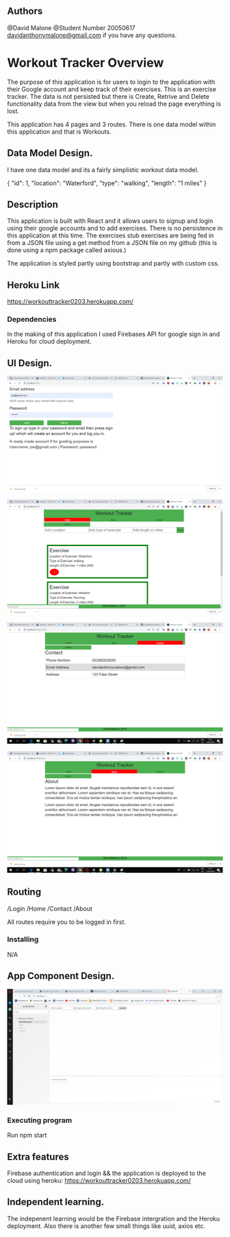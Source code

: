 ## Authors

@David Malone
@Student Number 20050617
davidanthonymalone@gmail.com if you have any questions.

# Workout Tracker Overview

The purpose of this application is for users to login to the application with their Google account and keep track of their exercises.  This is an exercise tracker. The data is not persisted but there is Create, Retrive and Delete functionality data from the view but when you reload the page everything is lost.

This application has 4 pages and 3 routes. There is one data model within this application and that is Workouts.  

## Data Model Design.
I have one data model and its a fairly simplistic workout data model.

 {
                "id": 1,
                "location": "Waterford",
                "type": "walking",
                "length": "1 miles"
 }

## Description

This application is built with React and it allows users to signup and login using their google accounts and to add exercises.  There is no persistence in this application at this time.  The exercises stub exercises are being fed in from a JSON file using a get method from a JSON file on my github (this is done using a npm package called axious.)



The application is styled partly using bootstrap and partly with custom css.

## Heroku Link
https://workouttracker0203.herokuapp.com/

### Dependencies

In the making of this application I used Firebases API for google sign in and Heroku for cloud deployment.

## UI Design.
![alt text](screenshots/login.png " This is the signup and login which is created using Firebase Authentication.  The rest of the pagese can not be viewed unless you login first.  To sign up simply enter an email address and password and press the sign up button and then login.")

![alt text](screenshots/home.png " This page displays all the workouts that the user has from a placeholder json file.  The user can add a new workout and delete a workout.  There is no persistence and all the data is only session based, once the page is reloaded so is the data.")

![alt text](screenshots/contact.png " This is where you can contact the app owner about any potential problems")

![alt text](screenshots/about.png " This is the about me page for the app owners.")
## Routing
/Login
/Home
/Contact
/About

All routes require you to be logged in first.

### Installing
N/A

## App Component Design.
![alt text](screenshots/storybook.png "Description goes here")
### Executing program

Run npm start

## Extra features
Firebase authentication and login && the application is deployed to the cloud using heroku:
https://workouttracker0203.herokuapp.com/

## Independent learning.

The indepenent learning would be the Firebase intergration and the Heroku deployment.  Also there is another few small things like uuid, axios etc.


